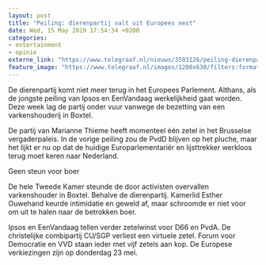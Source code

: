 ```yaml
---
layout: post
title: "Peiling: dierenpartij valt uit Europees nest"
date: Wed, 15 May 2019 17:54:34 +0200
categories: 
- entertainment 
- opinie 
externe_link: "https://www.telegraaf.nl/nieuws/3593126/peiling-dierenpartij-valt-uit-europees-nest"
feature_image: "https://www.telegraaf.nl/images/1200x630/filters:format(jpeg):quality(80)/cdn-kiosk-api.telegraaf.nl/d537c90e-7731-11e9-9489-02c309bc01c1.jpg"
---
```


<p class="intro">De dierenpartij komt niet meer terug in het Europees Parlement. Althans, als de jongste peiling van Ipsos en EenVandaag werkelijkheid gaat worden. Deze week lag de partij onder vuur vanwege de bezetting van een varkenshouderij in Boxtel.</p> <p>De partij van Marianne Thieme heeft momenteel één zetel in het Brusselse vergaderpaleis. In de vorige peiling zou de PvdD blijven op het pluche, maar het lijkt er nu op dat de huidige Europarlementariër en lijsttrekker werkloos terug moet keren naar Nederland.</p><p>Geen steun voor boer</p><p>De hele Tweede Kamer steunde de door activisten overvallen varkenshouder in Boxtel. Behalve de dierenpartij. Kamerlid Esther Ouwehand keurde intimidatie en geweld af, maar schroomde er niet voor om uit te halen naar de betrokken boer.</p><p>Ipsos en EenVandaag tellen verder zetelwinst voor D66 en PvdA. De christelijke combipartij CU/SGP verliest een virtuele zetel. Forum voor Democratie en VVD staan ieder met vijf zetels aan kop. De Europese verkiezingen zijn op donderdag 23 mei.</p>
